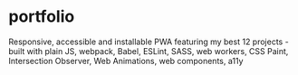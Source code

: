# portfolio
Responsive, accessible and installable PWA featuring my best 12 projects - built with plain JS, webpack, Babel, ESLint, SASS, web workers, CSS Paint, Intersection Observer, Web Animations, web components, a11y
